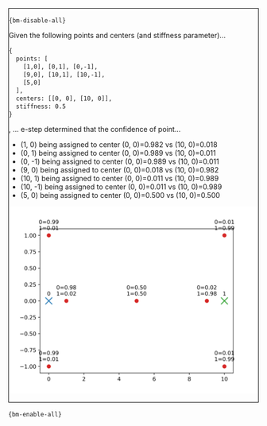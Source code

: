 <div style="border:1px solid black;">

`{bm-disable-all}`


Given the following points and centers (and stiffness parameter)...

```
{
  points: [
    [1,0], [0,1], [0,-1],
    [9,0], [10,1], [10,-1],
    [5,0]
  ],
  centers: [[0, 0], [10, 0]],
  stiffness: 0.5
}

```

, ... e-step determined that the confidence of point...

 * (1, 0) being assigned to center (0, 0)=0.982  vs (10, 0)=0.018 
 * (0, 1) being assigned to center (0, 0)=0.989  vs (10, 0)=0.011 
 * (0, -1) being assigned to center (0, 0)=0.989  vs (10, 0)=0.011 
 * (9, 0) being assigned to center (0, 0)=0.018  vs (10, 0)=0.982 
 * (10, 1) being assigned to center (0, 0)=0.011  vs (10, 0)=0.989 
 * (10, -1) being assigned to center (0, 0)=0.011  vs (10, 0)=0.989 
 * (5, 0) being assigned to center (0, 0)=0.500  vs (10, 0)=0.500 


![e-step 2D plot](ch8_5216bd19093f810ee74819d66f78fea8_plot.svg)

</div>

`{bm-enable-all}`

